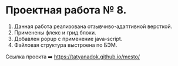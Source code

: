 # Проектная работа № 8.

1. Данная работа реализована отзывчиво-адаптивной версткой.
2. Применены флекс и грид блоки.
3. Добавлен popup с применение java-script.
4. Файловая структура выстроена по БЭМ.



Ссылка проекта :arrow_right:     https://tatyanadok.github.io/mesto/